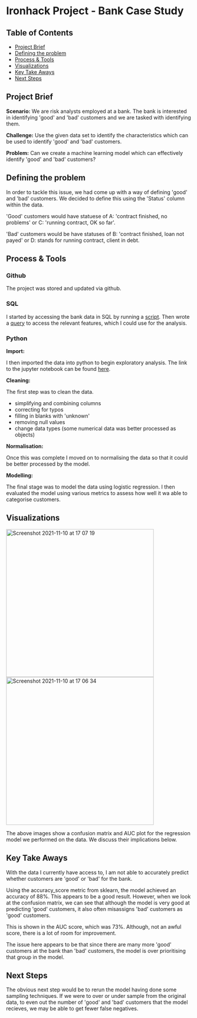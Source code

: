 # Ironhack Project - Bank Case Study

## Table of Contents
- [Project Brief](#Project-Brief)
- [Defining the problem](#Defining-the-problem)
- [Process & Tools](#Process-&-Tools)
- [Visualizations](#Visualizations)
- [Key Take Aways](#Key-Take-Aways)
- [Next Steps](#Next-Steps)


## Project Brief

**Scenario:** We are risk analysts employed at a bank. The bank is interested in identifying 'good' and 'bad' customers and we are tasked with identifying them.

**Challenge:** Use the given data set to identify the characteristics which can be used to identify 'good' and 'bad' customers.

**Problem:** Can we create a machine learning model which can effectively identify 'good' and 'bad' customers?


## Defining the problem

In order to tackle this issue, we had come up with a way of defining 'good' and 'bad' customers. We decided to define this using the 'Status' column within the data.

'Good' customers would have statuese of A: 'contract finished, no problems' or C: 'running contract, OK so far'. 

'Bad' customers would be have statuses of B: 'contract finished, loan not payed' or D: stands for running contract, client in debt.


## Process & Tools

### Github

The project was stored and updated via github.

### SQL

I started by accessing the bank data in SQL by running a [script](https://github.com/zachighton/example_layout/blob/main/bank_sql_dump_script.sql). Then wrote a [query](https://github.com/zachighton/example_layout/blob/main/bank_sql_query.sql) to access the relevant features, which I could use for the analysis.

### Python

**Import:**

I then imported the data into python to begin exploratory analysis. The link to the jupyter notebook can be found [here](https://github.com/zachighton/example_layout/blob/main/log_regression_bank.ipynb).

**Cleaning:**

The first step was to clean the data.
- simplifying and combining columns
- correcting for typos
- filling in blanks with 'unknown'
- removing null values
- change data types (some numerical data was better processed as objects)

**Normalisation:**

Once this was complete I moved on to normalising the data so that it could be better processed by the model.

**Modelling:**

The final stage was to model the data using logistic regression. I then evaluated the model using various metrics to assess how well it wa able to categorise customers.

## Visualizations

<img width="400" alt="Screenshot 2021-11-10 at 17 07 19" src="https://user-images.githubusercontent.com/89530964/141149155-d1e85682-f494-4696-aa82-d7e9dd15cd95.png">


<img width="400" alt="Screenshot 2021-11-10 at 17 06 34" src="https://user-images.githubusercontent.com/89530964/141149037-2a2d5e27-bcd7-4e48-8f4b-750ebdbf0d50.png">


The above images show a confusion matrix and AUC plot for the regression model we performed on the data. We discuss their implications below.


## Key Take Aways

With the data I currently have access to, I am not able to accurately predict whether customers are 'good' or 'bad' for the bank.

Using the accuracy_score metric from sklearn, the model achieved an accuracy of 88%. This appears to be a good result. However, when we look at the confusion matrix, we can see that although the model is very good at predicting 'good' customers, it also often misassigns 'bad' customers as 'good' customers.

This is shown in the AUC score, which was 73%. Although, not an awful score, there is a lot of room for improvement.

The issue here appears to be that since there are many more 'good' customers at the bank than 'bad' customers, the model is over prioritising that group in the model.


## Next Steps

The obvious next step would be to rerun the model having done some sampling techniques. If we were to over or under sample from the original data, to even out the number of 'good' and 'bad' customers that the model recieves, we may be able to get fewer false negatives.
